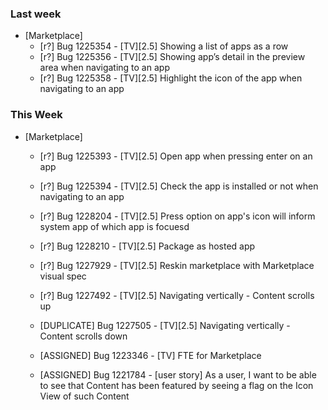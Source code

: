 ### Last week

* [Marketplace]
  - [r?] Bug 1225354 - [TV][2.5] Showing a list of apps as a row
  - [r?] Bug 1225356 - [TV][2.5] Showing app’s detail in the preview area when navigating to an app
  - [r?] Bug 1225358 - [TV][2.5] Highlight the icon of the app when navigating to an app

### This Week

* [Marketplace]
  - [r?] Bug 1225393 - [TV][2.5] Open app when pressing enter on an app
  - [r?] Bug 1225394 - [TV][2.5] Check the app is installed or not when navigating to an app
  - [r?] Bug 1228204 - [TV][2.5] Press option on app's icon will inform system app of which app is focuesd
  - [r?] Bug 1228210 - [TV][2.5] Package as hosted app
  - [r?] Bug 1227929 - [TV][2.5] Reskin marketplace with Marketplace visual spec
  - [r?] Bug 1227492 - [TV][2.5] Navigating vertically - Content scrolls up
  - [DUPLICATE] Bug 1227505 - [TV][2.5] Navigating vertically - Content scrolls down

  - [ASSIGNED] Bug 1223346 - [TV] FTE for Marketplace
  - [ASSIGNED] Bug 1221784 - [user story] As a user, I want to be able to see that Content has been featured by seeing a flag on the Icon View of such Content
